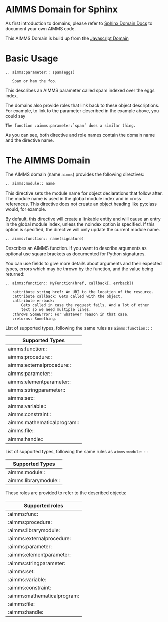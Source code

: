 AIMMS Domain for Sphinx
=========================

As first introduction to domains, please refer to [Sphinx Domain Docs](http://www.sphinx-doc.org/en/master/usage/restructuredtext/domains.html) to document your own AIMMS code.

This AIMMS Domain is build up from the [Javascript Domain](https://www.sphinx-doc.org/en/master/usage/restructuredtext/domains.html#the-javascript-domain)

Basic Usage
============

```
.. aimms:parameter:: spam(eggs)

   Spam or ham the foo.
```

This describes an AIMMS parameter called spam indexed over the eggs index.

The domains also provide roles that link back to these object descriptions. For example, to link to the parameter described in the example above, you could say

```
The function :aimms:parameter:`spam` does a similar thing.
```

As you can see, both directive and role names contain the domain name and the directive name. 



The AIMMS Domain
===================

The AIMMS domain (name ``aimms``) provides the following directives:

```
.. aimms:module:: name
```

This directive sets the module name for object declarations that follow after. The module name is used in the global module index and in cross references. This directive does not create an object heading like py:class would, for example.

By default, this directive will create a linkable entity and will cause an entry in the global module index, unless the noindex option is specified. If this option is specified, the directive will only update the current module name.

```
.. aimms:function:: name(signature)
```

Describes an AIMMS function. If you want to describe arguments as optional use square brackets as documented for Python signatures.

You can use fields to give more details about arguments and their expected types, errors which may be thrown by the function, and the value being returned:

```
.. aimms:function:: MyFunction(href, callback[, errback])

   :attribute string href: An URI to the location of the resource.
   :attribute callback: Gets called with the object.
   :attribute errback:
       Gets called in case the request fails. And a lot of other
       text so we need multiple lines.
   :throws SomeError: For whatever reason in that case.
   :returns: Something.
```

List of supported types, following the same rules as ``aimms:function::`` :


| Supported Types             |
|-----------------------------|
| aimms:function::            |
| aimms:procedure::           |
| aimms:externalprocedure::   |
| aimms:parameter::           |
| aimms:elementparameter::    |
| aimms:stringparameter::     |
| aimms:set::                 |
| aimms:variable::            |
| aimms:constraint::          |
| aimms:mathematicalprogram:: |
| aimms:file::                |
| aimms:handle::              |


List of supported types, following the same rules as ``aimms:module::`` :

| Supported Types             |
|-----------------------------|
| aimms:module::              |
| aimms:librarymodule::       |



These roles are provided to refer to the described objects:

| Supported roles             |
|-----------------------------|
| :aimms:func:                |
| :aimms:procedure:           |
| :aimms:librarymodule:       |
| :aimms:externalprocedure:   |
| :aimms:parameter:           |
| :aimms:elementparameter:    |
| :aimms:stringparameter:     |
| :aimms:set:                 |
| :aimms:variable:            |
| :aimms:constraint:          |
| :aimms:mathematicalprogram: |
| :aimms:file:                |
| :aimms:handle:              |

